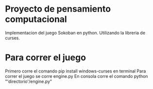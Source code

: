 ﻿# Proyecto de pensamiento computacional
Implementacion del juego Sokoban en python. Utilizando la libreria de curses.

# Para correr el juego

Primero corre el comando pip install windows-curses en terminal
Para correr el juego se corre engine.py
En consola corre el comando 
 python "'directorio'/engine.py"
  
